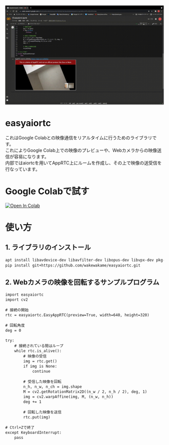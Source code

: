 ![demo](examples/demo.gif)  

# easyaiortc
これはGoogle Colabとの映像通信をリアルタイムに行うためのライブラリです。  
これによりGoogle Colab上での映像のプレビューや、Webカメラからの映像送信が容易になります。  
内部ではaiortcを用いてAppRTC上にルームを作成し、その上で映像の送受信を行なっています。  

# Google Colabで試す

[![Open In Colab](https://colab.research.google.com/assets/colab-badge.svg)](https://colab.research.google.com/github/wakewakame/easyaiortc/blob/main/examples/easyaiortc.ipynb)

# 使い方
## 1. ライブラリのインストール

```bash
apt install libavdevice-dev libavfilter-dev libopus-dev libvpx-dev pkg-config
pip install git+https://github.com/wakewakame/easyaiortc.git
```

## 2. Webカメラの映像を回転するサンプルプログラム

```python3
import easyaiortc
import cv2

# 接続の開始
rtc = easyaiortc.EasyAppRTC(preview=True, width=640, height=320)

# 回転角度
deg = 0

try:
    # 接続されている間はループ
    while rtc.is_alive():
        # 映像の受信
        img = rtc.get()
        if img is None:
            continue

        # 受信した映像を回転
        n_h, n_w, n_ch = img.shape
        M = cv2.getRotationMatrix2D((n_w / 2, n_h / 2), deg, 1)
        img = cv2.warpAffine(img, M, (n_w, n_h))
        deg += 1

        # 回転した映像を送信
        rtc.put(img)

# Ctrl+Zで終了
except KeyboardInterrupt:
    pass
```
